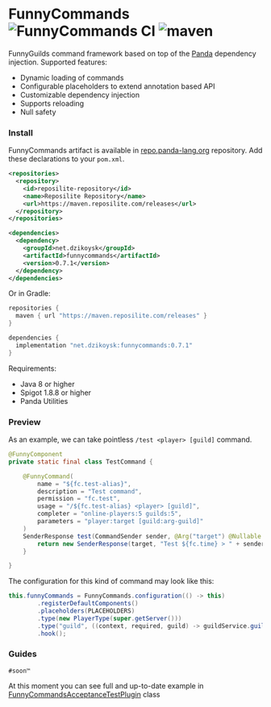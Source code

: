 # FunnyCommands ![FunnyCommands CI](https://github.com/FunnyGuilds/FunnyCommands/actions/workflows/gradle.yml/badge.svg) ![maven](https://maven.reposilite.com/api/badge/latest/releases/net/dzikoysk/funnycommands?color=40c14a&name=Latest%20Release&prefix=v)

FunnyGuilds command framework based on top of the [Panda](https://github.com/panda-lang/panda) dependency injection. Supported features:
* Dynamic loading of commands
* Configurable placeholders to extend annotation based API
* Customizable dependency injection 
* Supports reloading 
* Null safety

### Install
FunnyCommands artifact is available in [repo.panda-lang.org](https://repo.panda-lang.org/) repository. 
Add these declarations to your `pom.xml`. 

```xml
<repositories>
  <repository>
    <id>reposilite-repository</id>
    <name>Reposilite Repository</name>
    <url>https://maven.reposilite.com/releases</url>
  </repository>
</repositories>

<dependencies>
  <dependency>
    <groupId>net.dzikoysk</groupId>
    <artifactId>funnycommands</artifactId>
    <version>0.7.1</version>
  </dependency>
</dependencies>
```

Or in Gradle:

```groovy
repositories {
  maven { url "https://maven.reposilite.com/releases" }
}

dependencies {
  implementation "net.dzikoysk:funnycommands:0.7.1"
}
```

Requirements:
* Java 8 or higher
* Spigot 1.8.8 or higher
* Panda Utilities

### Preview
As an example, we can take pointless `/test <player> [guild]` command.

```java
@FunnyComponent
private static final class TestCommand {

    @FunnyCommand(
        name = "${fc.test-alias}",
        description = "Test command",
        permission = "fc.test",
        usage = "/${fc.test-alias} <player> [guild]",
        completer = "online-players:5 guilds:5",
        parameters = "player:target [guild:arg-guild]"
    )
    SenderResponse test(CommandSender sender, @Arg("target") @Nullable Player target, @Arg("arg-guild") Option<Guild> guild) {
        return new SenderResponse(target, "Test ${fc.time} > " + sender + " called " + target + " and " + guild.getOrNull());
    }

}
```

The configuration for this kind of command may look like this:

```java
this.funnyCommands = FunnyCommands.configuration(() -> this)
        .registerDefaultComponents()
        .placeholders(PLACEHOLDERS)
        .type(new PlayerType(super.getServer()))
        .type("guild", ((context, required, guild) -> guildService.guilds.get(guild)))
        .hook();
```

### Guides
`#soon™`

At this moment you can see full and up-to-date example in [FunnyCommandsAcceptanceTestPlugin](https://github.com/FunnyGuilds/FunnyCommands/blob/master/funnycommands-test/src/main/java/net/dzikoysk/funnycommands/acceptance/FunnyCommandsAcceptanceTestPlugin.java) class
